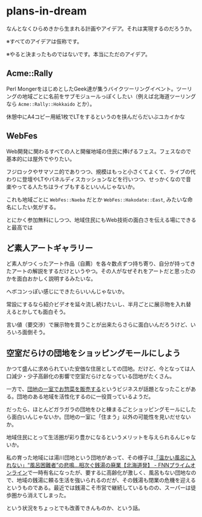 # plans-in-dream

なんとなくひらめきから生まれる計画やアイデア。それは実現するのだろうか。

※すべてのアイデアは仮称です。

※やると決まったものではないです。本当にただのアイデア。

## Acme::Rally

Perl MongerをはじめとしたGeek達が集うバイクツーリングイベント。ツーリングの地域ごとに名前をサブモジュールっぽくしたい（例えば北海道ツーリングなら `Acme::Rally::Hokkaido` とか）。

休憩中にA4コピー用紙1枚でLTをするというのを挟んだらだいぶユカイかな

## WebFes

Web開発に関わるすべての人と開催地域の住民に捧げるフェス。フェスなので基本的には屋外でやりたい。

フジロックやサマソニ的でありつつ、規模はもっと小さくてよくて、ライブの代わりに登壇やLTやパネルディスカッションなどを行いつつ、せっかくなので音楽やってる人たちはライブもするといいんじゃないか。

これも地域ごとに `WebFes::Naeba` だとか `WebFes::Hakodate::East`, みたいな命名にしたい気がする。

とにかく参加無料にしつつ、地域住民にもWeb技術の面白さを伝える場にできると最高では

## ど素人アートギャラリー

ど素人がつくったアート作品（自薦）を各々数点ずつ持ち寄り、自分が持ってきたアートの解説をするだけというやつ。その人がなぜそれをアートだと思ったのかを面白おかしく説明するみたいな。

ヘボコンっぽい感じにできたらいいんじゃないか。

常設にするなら紹介ビデオを延々流し続けたいし、半月ごとに展示物を入れ替えるとかしても面白そう。

言い値（要交渉）で展示物を買うことが出来たらさらに面白いんだろうけど、いろいろ面倒そう。

## 空室だらけの団地をショッピングモールにしよう

かつて盛んに求められていた安価な住居としての団地。だけど、今となっては人口減少・少子高齢化の影響で空室だらけとなっている団地がたくさん。

一方で、[団地の一室でお惣菜を販売する](https://suumo.jp/journal/2019/01/10/161553/)というビジネスが話題となったことがある。団地のある地域を活性化するのに一役買っているようだ。

だったら、ほとんどガラガラの団地をひと棟まるごとショッピングモールにしたら面白いんじゃないか。団地の一室に「住まう」以外の可能性を見いだせないか。

地域住民にとって生活圏が彩り豊かになるというメリットを与えられるんじゃないか。

私の育った地域には湯川団地という団地があって、その様子は[「温かい風呂に入れない」“風呂困難者”の悲鳴…相次ぐ銭湯の廃業【北海道発】 - FNNプライムオンライン](https://www.fnn.jp/articles/-/461275)で一時有名になったが、要するに高齢化が激しく、風呂もない団地なので、地域の銭湯に頼る生活を強いられるのだが、その銭湯も閉業の危機を迎えるというものである。最近では銭湯こそ市営で継続しているものの、スーパーは徒歩圏から消えてしまった。

という状況をちょっとでも改善できんものか、という話。
